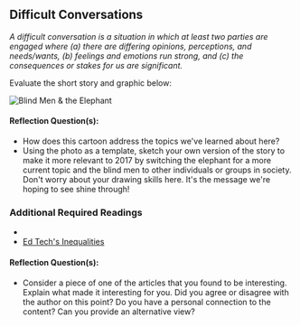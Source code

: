 ## Difficult Conversations

*A difficult conversation is a situation in which at least two parties are engaged where (a) there are differing opinions, perceptions, and needs/wants, (b) feelings and emotions run strong, and (c) the consequences or stakes for us are significant.*

Evaluate the short story and graphic below:

![Blind Men & the Elephant](https://s-media-cache-ak0.pinimg.com/originals/62/ce/e1/62cee1cca5a056b244781678c9d14202.jpg)

#### Reflection Question(s):
* How does this cartoon address the topics we've learned about here?
* Using the photo as a template, sketch your own version of the story to make it more relevant to 2017 by switching the elephant for a more current topic and the blind men to other individuals or groups in society. Don't worry about your drawing skills here. It's the message we're hoping to see shine through!

### Additional Required Readings
*
* [Ed Tech's Inequalities](http://hackeducation.com/2015/04/08/inequalities)


#### Reflection Question(s):
* Consider a piece of one of the articles that you found to be interesting. Explain what made it interesting for you. Did you agree or disagree with the author on this point? Do you have a personal connection to the content? Can you provide an alternative view?
